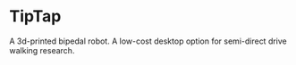 # TipTap
A 3d-printed bipedal robot. A low-cost desktop option for semi-direct drive walking research.
